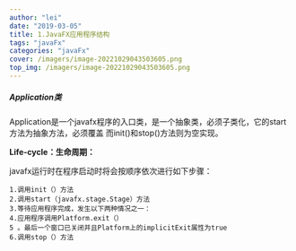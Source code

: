 ```yaml
---
author: "lei"
date: "2019-03-05"
title: 1.JavaFX应用程序结构
tags: "javaFx"
categories: "javaFx"
cover: /imagers/image-20221029043503605.png
top_img: /imagers/image-20221029043503605.png
---
```


##### Application类

Application是一个javafx程序的入口类，是一个抽象类，必须子类化，它的start方法为抽象方法，必须覆盖
而init()和stop()方法则为空实现。

**Life-cycle：生命周期：**

javafx运行时在程序启动时将会按顺序依次进行如下步骤：

    1.调用init（）方法
    2.调用start（javafx.stage.Stage）方法
    3.等待应用程序完成，发生以下两种情况之一：
    4.应用程序调用Platform.exit（）
    5 。最后一个窗口已关闭并且Platform上的implicitExit属性为true 
    6.调用stop（）方法

